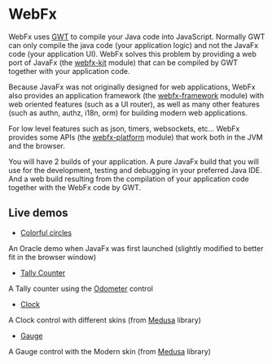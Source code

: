 # WebFx
WebFx uses [GWT][gwt-website] to compile your Java code into JavaScript. Normally GWT can only compile the java code (your application logic) and not the JavaFx code (your application UI). WebFx solves this problem by providing a web port of JavaFx (the [webfx-kit][webfx-kit-link] module) that can be compiled by GWT together with your application code.

Because JavaFx was not originally designed for web applications, WebFx also provides an application framework (the [webfx-framework][webfx-framework-link] module) with web oriented features (such as a UI router), as well as many other features (such as authn, authz, i18n, orm) for building modern web applications.

For low level features such as json, timers, websockets, etc... WebFx provides some APIs (the [webfx-platform][webfx-platform-link] module) that work both in the JVM and the browser.

You will have 2 builds of your application. A pure JavaFx build that you will use for the development, testing and debugging in your preferred Java IDE. And a web build resulting from the compilation of your application code together with the WebFx code by GWT.


## Live demos

* [Colorful circles][webfx-colorfulcircles-demo-link]

An Oracle demo when JavaFx was first launched (slightly modified to better fit in the browser window)

* [Tally Counter][webfx-tallycounter-demo-link]

A Tally counter using the [Odometer][hansolo-odometer-link] control

* [Clock][webfx-clock-demo-link]

A Clock control with different skins (from [Medusa][hansolo-medusa-link] library)

* [Gauge][webfx-gauge-demo-link]

A Gauge control with the Modern skin (from [Medusa][hansolo-medusa-link] library)

[gwt-website]: http://www.gwtproject.org
[webfx-kit-link]: https://github.com/webfx-project/webfx/blob/master/webfx-kit
[webfx-framework-link]: https://github.com/webfx-project/webfx/blob/master/webfx-framework
[webfx-platform-link]: https://github.com/webfx-project/webfx/blob/master/webfx-platform
[webfx-colorfulcircles-demo-link]: https://webfx-project.github.io/webfx-demos-colorfulcircles-website/
[webfx-tallycounter-demo-link]: https://webfx-project.github.io/webfx-demos-tallycounter-website/
[webfx-clock-demo-link]: https://webfx-project.github.io/webfx-demos-clock-website/
[webfx-gauge-demo-link]: https://webfx-project.github.io/webfx-demos-gauge-website/
[hansolo-odometer-link]: https://github.com/HanSolo/odometer
[hansolo-medusa-link]: https://github.com/HanSolo/Medusa